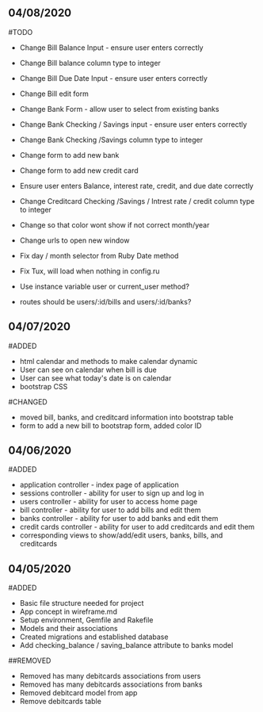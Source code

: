 ## 04/08/2020
#TODO
- Change Bill Balance Input - ensure user enters correctly
- Change Bill balance column type to integer
- Change Bill Due Date Input - ensure user enters correctly
- Change Bill edit form

- Change Bank Form - allow user to select from existing banks
- Change Bank Checking / Savings input - ensure user enters correctly
- Change Bank Checking /Savings column type to integer
- Change form to add new bank

- Change form to add new credit card
- Ensure user enters Balance, interest rate, credit, and due date correctly
- Change Creditcard Checking /Savings / Intrest rate / credit column type to integer

- Change so that color wont show if not correct month/year
- Change urls to open new window
- Fix day / month selector from Ruby Date method
- Fix Tux, will load when nothing in config.ru
- Use instance variable user or current_user method?
- routes should be users/:id/bills and users/:id/banks?

## 04/07/2020
#ADDED
- html calendar and methods to make calendar dynamic
- User can see on calendar when bill is due
- User can see what today's date is on calendar
- bootstrap CSS

#CHANGED
- moved bill, banks, and creditcard information into bootstrap table
- form to add a new bill to bootstrap form, added color ID

## 04/06/2020
#ADDED
- application controller - index page of application
- sessions controller - ability for user to sign up and log in
- users controller - ability for user to access home page
- bill controller - ability for user to add bills and edit them
- banks controller - ability for user to add banks and edit them
- credit cards controller - ability for user to add creditcards and edit them
- corresponding views to show/add/edit users, banks, bills, and creditcards

## 04/05/2020
#ADDED
- Basic file structure needed for project
- App concept in wireframe.md
- Setup environment, Gemfile and Rakefile
- Models and their associations
- Created migrations and established database
- Add checking_balance / saving_balance attribute to banks model

##REMOVED
- Removed has many debitcards associations from users
- Removed has many debitcards associations from banks
- Removed debitcard model from app
- Remove debitcards table
